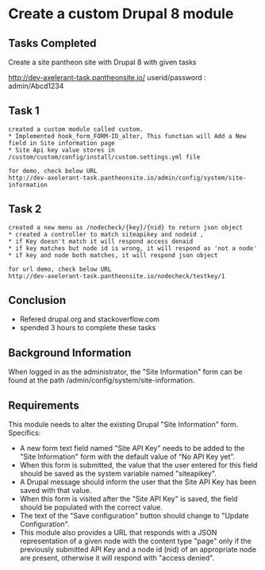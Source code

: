 
# Create a custom Drupal 8 module

## Tasks Completed 
Create a site pantheon site with Drupal 8 with given tasks 

http://dev-axelerant-task.pantheonsite.io/ 
userid/password : admin/Abcd1234

## Task 1
	created a custom module called custom.
	* Implemented hook_form_FORM-ID_alter, This function will Add a New field in Site information page
	* Site Api key value stores in /custom/custom/config/install/custom.settings.yml file

	for demo, check below URL
	http://dev-axelerant-task.pantheonsite.io/admin/config/system/site-information

## Task 2
	created a new menu as /nodecheck/{key}/{nid} to return json object
	* created a controller to match siteapikey and nodeid , 
	* if Key doesn't match it will respond access denaid 
	* if key matches but node id is wrong, it will respond as 'not a node'
	* if key and node both matches, it will respond json object 

	for url demo, check below URL
	http://dev-axelerant-task.pantheonsite.io/nodecheck/testkey/1

## Conclusion
* Refered drupal.org and stackoverflow.com
* spended 3 hours to complete these tasks


## Background Information

When logged in as the administrator, the "Site Information" form can be found at the path /admin/config/system/site-information.

## Requirements

This module needs to alter the existing Drupal "Site Information" form. Specifics:

* A new form text field named "Site API Key" needs to be added to the "Site Information" form with the default value of “No API Key yet”.
* When this form is submitted, the value that the user entered for this field should be saved as the system variable named "siteapikey".
* A Drupal message should inform the user that the Site API Key has been saved with that value.
* When this form is visited after the "Site API Key" is saved, the field should be populated with the correct value.
* The text of the "Save configuration" button should change to "Update Configuration".
* This module also provides a URL that responds with a JSON representation of a given node with the content type "page" only if the previously submitted API Key and a node id (nid) of an appropriate node are present, otherwise it will respond with "access denied".

